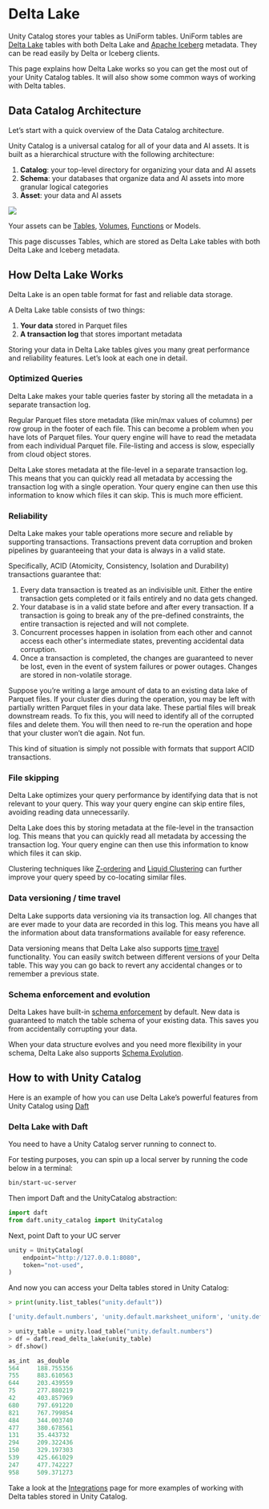 # Delta Lake

Unity Catalog stores your tables as UniForm tables. UniForm tables are [Delta Lake](https://delta.io/) tables with both Delta Lake and [Apache Iceberg](https://iceberg.apache.org/) metadata. They can be read easily by Delta or Iceberg clients.

This page explains how Delta Lake works so you can get the most out of your Unity Catalog tables. It will also show some common ways of working with Delta tables.

## Data Catalog Architecture

Let’s start with a quick overview of the Data Catalog architecture.

Unity Catalog is a universal catalog for all of your data and AI assets. It is built as a hierarchical structure with the following architecture:

1. **Catalog**: your top-level directory for organizing your data and AI assets
2. **Schema**: your databases that organize data and AI assets into more granular logical categories
3. **Asset**: your data and AI assets

![](assets/images/uc-3-level.png)

Your assets can be [Tables](./usage/tables/uniform.md), [Volumes](./usage/volumes.md), [Functions](./usage/functions.md) or Models.

This page discusses Tables, which are stored as Delta Lake tables with both Delta Lake and Iceberg metadata.

## How Delta Lake Works

Delta Lake is an open table format for fast and reliable data storage.

A Delta Lake table consists of two things:

1. **Your data** stored in Parquet files
2. **A transaction log** that stores important metadata

Storing your data in Delta Lake tables gives you many great performance and reliability features. Let’s look at each one in detail.

### Optimized Queries

Delta Lake makes your table queries faster by storing all the metadata in a separate transaction log.

Regular Parquet files store metadata (like min/max values of columns) per row group in the footer of each file. This can become a problem when you have lots of Parquet files. Your query engine will have to read the metadata from each individual Parquet file. File-listing and access is slow, especially from cloud object stores.

Delta Lake stores metadata at the file-level in a separate transaction log. This means that you can quickly read all metadata by accessing the transaction log with a single operation. Your query engine can then use this information to know which files it can skip. This is much more efficient.

### Reliability

Delta Lake makes your table operations more secure and reliable by supporting transactions. Transactions prevent data corruption and broken pipelines by guaranteeing that your data is always in a valid state.

Specifically, ACID (Atomicity, Consistency, Isolation and Durability) transactions guarantee that:

1. Every data transaction is treated as an indivisible unit. Either the entire transaction gets completed or it fails entirely and no data gets changed.
2. Your database is in a valid state before and after every transaction. If a transaction is going to break any of the pre-defined constraints, the entire transaction is rejected and will not complete.
3. Concurrent processes happen in isolation from each other and cannot access each other's intermediate states, preventing accidental data corruption.
4. Once a transaction is completed, the changes are guaranteed to never be lost, even in the event of system failures or power outages. Changes are stored in non-volatile storage.

Suppose you’re writing a large amount of data to an existing data lake of Parquet files. If your cluster dies during the operation, you may be left with partially written Parquet files in your data lake. These partial files will break downstream reads. To fix this, you will need to identify all of the corrupted files and delete them. You will then need to re-run the operation and hope that your cluster won’t die again. Not fun.

This kind of situation is simply not possible with formats that support ACID transactions.

### File skipping

Delta Lake optimizes your query performance by identifying data that is not relevant to your query. This way your query engine can skip entire files, avoiding reading data unnecessarily.

Delta Lake does this by storing metadata at the file-level in the transaction log. This means that you can quickly read all metadata by accessing the transaction log. Your query engine can then use this information to know which files it can skip.

Clustering techniques like [Z-ordering](https://delta.io/blog/2023-06-03-delta-lake-z-order/) and [Liquid Clustering](https://docs.delta.io/latest/delta-clustering.html) can further improve your query speed by co-locating similar files.

### Data versioning / time travel

Delta Lake supports data versioning via its transaction log. All changes that are ever made to your data are recorded in this log. This means you have all the information about data transformations available for easy reference.

Data versioning means that Delta Lake also supports [time travel](https://delta.io/blog/2023-02-01-delta-lake-time-travel/) functionality. You can easily switch between different versions of your Delta table. This way you can go back to revert any accidental changes or to remember a previous state.

### Schema enforcement and evolution

Delta Lakes have built-in [schema enforcement](https://delta.io/blog/2022-11-16-delta-lake-schema-enforcement/) by default. New data is guaranteed to match the table schema of your existing data. This saves you from accidentally corrupting your data.

When your data structure evolves and you need more flexibility in your schema, Delta Lake also supports [Schema Evolution](https://delta.io/blog/2023-02-08-delta-lake-schema-evolution/).

## How to with Unity Catalog

Here is an example of how you can use Delta Lake’s powerful features from Unity Catalog using [Daft](https://getdaft.io)

### Delta Lake with Daft

You need to have a Unity Catalog server running to connect to.

For testing purposes, you can spin up a local server by running the code below in a terminal:

```sh
bin/start-uc-server
```

Then import Daft and the UnityCatalog abstraction:

```python
import daft
from daft.unity_catalog import UnityCatalog
```

Next, point Daft to your UC server

```python
unity = UnityCatalog(
    endpoint="http://127.0.0.1:8080",
    token="not-used",
)
```

And now you can access your Delta tables stored in Unity Catalog:

```python
> print(unity.list_tables("unity.default"))

['unity.default.numbers', 'unity.default.marksheet_uniform', 'unity.default.marksheet']

> unity_table = unity.load_table("unity.default.numbers")
> df = daft.read_delta_lake(unity_table)
> df.show()

as_int  as_double
564     188.755356
755     883.610563
644     203.439559
75      277.880219
42      403.857969
680     797.691220
821     767.799854
484     344.003740
477     380.678561
131     35.443732
294     209.322436
150     329.197303
539     425.661029
247     477.742227
958     509.371273
```

Take a look at the [Integrations](./integrations/unity-catalog-duckdb.md) page for more examples of working with Delta tables stored in Unity Catalog.
